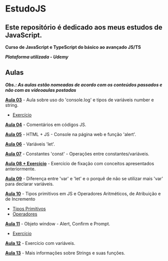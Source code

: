 # EstudoJS
## Este repositório é dedicado aos meus estudos de JavaScript.

**Curso de JavaScript e TypeScript do básico ao avançado JS/TS**

***Plataforma utilizada - Udemy***

## Aulas

***Obs.: As aulas estão nomeadas de acordo com os conteúdos passados e não com as vídeoaulas postadas***

**[Aula 03](https://github.com/AlexandreCarmo/EstudoJS/tree/main/Aula%2003)** - Aula sobre uso do 'console.log' e tipos de variáveis number e string.
- [Exercício](https://github.com/AlexandreCarmo/EstudoJS/tree/main/Aula%2003/Exercicios)

**[Aula 04](https://github.com/AlexandreCarmo/EstudoJS/tree/main/Aula%2004)** - Comentários em códigos JS.

**[Aula 05](https://github.com/AlexandreCarmo/EstudoJS/tree/main/Aula%2005)** - HTML + JS - Console na página web e função 'alert'.

**[Aula 06](https://github.com/AlexandreCarmo/EstudoJS/tree/main/Aula%2006)** - Variáveis 'let'.

**[Aula 07](https://github.com/AlexandreCarmo/EstudoJS/tree/main/Aula%2007)** - Constantes 'const' - Operações entre constantes/variáveis.

**[Aula 08 + Exercício](https://github.com/AlexandreCarmo/EstudoJS/tree/main/Aula%2008)** - Exercício de fixação com conceitos apresentados anteriormente.

**[Aula 09](https://github.com/AlexandreCarmo/EstudoJS/tree/main/Aula%2009)** - Diferença entre 'var' e 'let' e o porquê de não se utilizar mais 'var' para declarar variáveis.

**[Aula 10](https://github.com/CasagrandeCarmo/EstudoJS/tree/main/Aula%2010)** - Tipos primitivos em JS e Operadores Aritméticos, de Atribuição e de Incremento
- [Tipos Primitivos](https://github.com/CasagrandeCarmo/EstudoJS/tree/main/Aula%2010/Tipos%20Primitivos)
- [Operadores](https://github.com/CasagrandeCarmo/EstudoJS/tree/main/Aula%2010/Operadores)

**[Aula 11](https://github.com/CasagrandeCarmo/EstudoJS/tree/main/Aula%2011)** - Objeto window - Alert, Confirm e Prompt.
- [Exercício](https://github.com/CasagrandeCarmo/EstudoJS/tree/main/Aula%2011/Exercício)

**[Aula 12](https://github.com/CasagrandeCarmo/EstudoJS/tree/main/Aula%2012)** - Exercício com variáveis. 

**[Aula 13](https://github.com/CasagrandeCarmo/EstudoJS/tree/main/Aula%2013)** - Mais informações sobre Strings e suas funções. 
